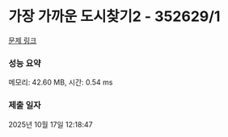 # 가장 가까운 도시찾기2 - 352629/1 

[문제 링크](https://level.goorm.io/exam/352629/%EA%B0%80%EC%9E%A5-%EA%B0%80%EA%B9%8C%EC%9A%B4-%EB%8F%84%EC%8B%9C%EC%B0%BE%EA%B8%B02/quiz/1) 

### 성능 요약

메모리: 42.60 MB, 시간: 0.54 ms

### 제출 일자

2025년 10월 17일 12:18:47

